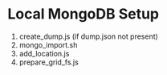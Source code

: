# Local MongoDB Setup
1. create_dump.js (if dump.json not present)
2. mongo_import.sh
3. add_location.js
4. prepare_grid_fs.js